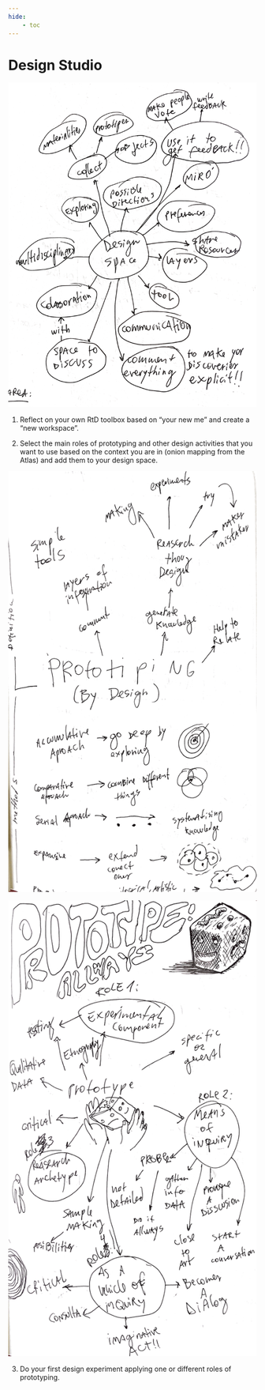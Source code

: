 ```yaml
---
hide:
    - toc
---
```


# Design Studio

![](../images/designspace.png)

1. Reflect on your own RtD toolbox based on “your new me” and create a “new workspace”. 



2. Select the main roles of prototyping and other design activities that you want to use based on the context you are in (onion mapping from the Atlas) and add them to your design space.

![](../images/prototyping1.png)

![](../images/prototyping2.png)


3. Do your first design experiment applying one or different roles of prototyping.


